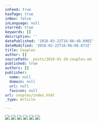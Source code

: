 ```yaml
---
inFeed: true
hasPage: true
inNav: false
inLanguage: null
starred: true
keywords: []
description: ''
datePublished: '2016-03-22T16:06:48.090Z'
dateModified: '2016-03-22T16:06:08.873Z'
title: Couples
author: []
sourcePath: _posts/2016-01-28-couples.md
published: true
authors: []
publisher:
  name: null
  domain: null
  url: null
  favicon: null
url: couples/index.html
_type: Article

---
```

![](https://s3-us-west-2.amazonaws.com/the-grid-img/p/e61df547abf62cb078b0c151b9689d9016866827.jpg)
![](https://s3-us-west-2.amazonaws.com/the-grid-img/p/c3edb82ceb3ac96fbc255b384e3684a5d71f9834.jpg)
![](https://s3-us-west-2.amazonaws.com/the-grid-img/p/2642ca2e51fce269e9316533c981c0dccc1b1b08.jpg)
![](https://s3-us-west-2.amazonaws.com/the-grid-img/p/b7fc8052747d7bbdf764ca1ee4e4c06c363a272e.jpg)
![](https://s3-us-west-2.amazonaws.com/the-grid-img/p/b87a66c04578704a54f161693a87b881c1aaa066.jpg)
![](https://s3-us-west-2.amazonaws.com/the-grid-img/p/bbeaa8499b7d5142f39a594a688830d47a213ec2.jpg)